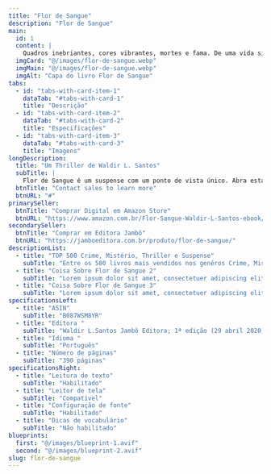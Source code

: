 ```yaml
---
title: "Flor de Sangue"
description: "Flor de Sangue"
main:
  id: 1
  content: |
    Quadros inebriantes, cores vibrantes, mortes e fama. De uma vida singela à capa dos jornais, o padrão de vida de Vanderlei e Margarida evolui com a mesma velocidade da venda de suas enigmaticas pinturas… Mas a que preço? Esta história alimenta os piores medos dos seres humanos, e mostra que boas intenções podem ser regadas a sangue.
  imgCard: "@/images/flor-de-sangue.webp"
  imgMain: "@/images/flor-de-sangue.webp"
  imgAlt: "Capa do livro Flor de Sangue"
tabs:
  - id: "tabs-with-card-item-1"
    dataTab: "#tabs-with-card-1"
    title: "Descrição"
  - id: "tabs-with-card-item-2"
    dataTab: "#tabs-with-card-2"
    title: "Especificações"
  - id: "tabs-with-card-item-3"
    dataTab: "#tabs-with-card-3"
    title: "Imagens"
longDescription:
  title: "Um Thriller de Waldir L. Santos"
  subTitle: |
    Flor de Sangue é um suspense com um ponto de vista único. Abra estas páginas e descubra que mesmo as melhores intenções podem ser recheadas com o pior do ser humano.
  btnTitle: "Contact sales to learn more"
  btnURL: "#"
primarySeller:
  btnTitle: "Comprar Digital em Amazon Store"
  btnURL: "https://www.amazon.com.br/Flor-Sangue-Waldir-L-Santos-ebook/dp/B087WSM8YR?ref_=ast_author_dp&dib=eyJ2IjoiMSJ9.UIIhgCdxira8X3-NvkqY3ZEDxaxcmBl24L7puHEtWmdr4SqZGVznSv3a2yjfHx584K12_GnnywjrNAzTUGX-qWVmIqFD1guAVfNdHaDjFvo.svPWu8UYcWFiN66bc2Gk_4e9yXwfLIB9JD2Bd4sfjzs&dib_tag=AUTHOR#detailBullets_feature_div"
secondarySeller:
  btnTitle: "Comprar em Editora Jambô"
  btnURL: "https://jamboeditora.com.br/produto/flor-de-sangue/"
descriptionList:
  - title: "TOP 500 Crime, Mistério, Thriller e Suspense"
    subTitle: "Entre os 500 livros mais vendidos nos genêros Crime, Mistério, Thriller e Suspense da Amazon Store."
  - title: "Coisa Sobre Flor de Sangue 2"
    subTitle: "Lorem ipsum dolor sit amet, consectetuer adipiscing elit. Aenean commodo ligula eget dolor. Aenean massa. Cum sociis n."
  - title: "Coisa Sobre Flor de Sangue 3"
    subTitle: "Lorem ipsum dolor sit amet, consectetuer adipiscing elit. Aenean commodo ligula eget dolor. Aenean massa. Cum sociis n"
specificationsLeft:
  - title: "ASIN"
    subTitle: "B087WSM8YR"
  - title: "Editora "
    subTitle: "Waldir L.Santos Jambô Editora; 1ª edição (29 abril 2020)"
  - title: "Idioma "
    subTitle: "Português"
  - title: "Número de páginas"
    subTitle: "390 páginas"
specificationsRight:
  - title: "Leitura de texto"
    subTitle: "Habilitado"
  - title: "Leitor de tela"
    subTitle: "Compatível"
  - title: "Configuração de fonte"
    subTitle: "Habilitado"
  - title: "Dicas de vocabulário"
    subTitle: "Não habilitado"
blueprints:
  first: "@/images/blueprint-1.avif"
  second: "@/images/blueprint-2.avif"
slug: flor-de-sangue    
---
```

